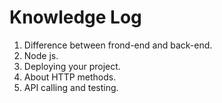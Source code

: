 # Knowledge Log
1. Difference between frond-end and back-end.
2. Node js.
3. Deploying your project.
4. About HTTP methods.
5. API calling and testing.